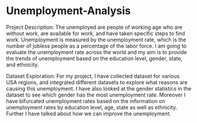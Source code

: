 # Unemployment-Analysis


Project Description:
The unemployed are people of working age who are without work, are available for work, and have taken specific steps to find work. Unemployment is measured by the unemployment rate, which is the number of jobless people as a percentage of the labor force. I am going to evaluate the unemployment rate across the world and my aim is to provide the trends of unemployment based on the education level, gender, state, and ethnicity.

Dataset Exploration:
For my project, I have collected dataset for various USA regions, and integrated different datasets to explore what reasons are causing this unemployment. I have also looked at the gender statistics in the dataset to see which gender has the most unemployment rate. Moreover I have bifurcated unemployment rates based on the information on unemployment rates by education level, age, state as well as ethnicity. Further I have talked about how we can improve the unemployment.
